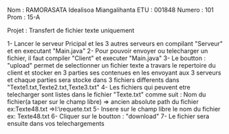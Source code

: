 Nom 	: RAMORASATA Idealisoa Miangalihanta
ETU 	: 001848
Numero 	: 101
Prom 	: 15-A

Projet 	: Transfert de fichier texte uniquement

1- Lancer le serveur Pricipal et les 3 autres serveurs en compilant "Serveur" et en executant "Main.java"
2- Pour pouvoir envoyer ou telecharger un fichier, il faut compiler "Client" et executer "Main.java"
3- Le boutton : "upload" permet de selectionner un fichier texte a travars le repertoire du client et stocker en 3 parties ses contenues en les envoyant aux 3 serveurs et chaque parties sera stocke dans 3 fichiers differents dans "Texte1.txt,Texte2.txt,Texte3.txt" 
4- Les fichiers qui peuvent etre telecharger sont listes dans le fichier "Texte.txt" comme suit : Nom du fichier(a taper sur le champ libre) => ancien absolute path du fichier
 ex:Texte48.txt =>I:\requete.txt
5- Insere sur le champ libre le nom du fichier ex: Texte48.txt
6- Cliquer sur le boutton : "download"
7- Le fichier sera ensuite dans vos telechargements
